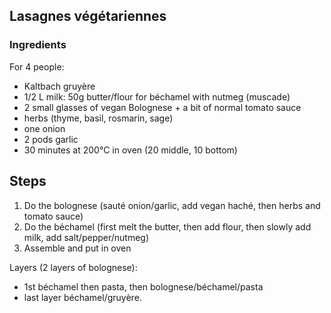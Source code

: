 ## Lasagnes végétariennes

### Ingredients

For 4 people:

- Kaltbach gruyère
- 1/2 L milk: 50g butter/flour for béchamel with nutmeg (muscade)
- 2 small glasses of vegan Bolognese + a bit of normal tomato sauce
- herbs (thyme, basil, rosmarin, sage)
- one onion
- 2 pods garlic
- 30 minutes at 200°C in oven (20 middle, 10 bottom)

## Steps

1. Do the bolognese (sauté onion/garlic, add vegan haché, then herbs and tomato sauce)
2. Do the béchamel (first melt the butter, then add flour, then slowly add milk, add salt/pepper/nutmeg)
3. Assemble and put in oven

Layers (2 layers of bolognese):

- 1st béchamel then pasta, then bolognese/béchamel/pasta
- last layer béchamel/gruyère.
